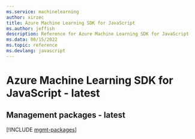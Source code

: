 ```yaml
---
ms.service: machinelearning
author: xirzec
title: Azure Machine Learning SDK for JavaScript
ms.author: jeffish
description: Reference for Azure Machine Learning SDK for JavaScript
ms.data: 08/15/2022
ms.topic: reference
ms.devlang: javascript
---
```

# Azure Machine Learning SDK for JavaScript - latest

## Management packages - latest
[!INCLUDE [mgmt-packages](machine-learning-mgmt-index.md)]
